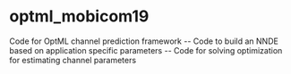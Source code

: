 # optml_mobicom19
Code for OptML channel prediction framework
-- Code to build an NNDE based on application specific parameters
-- Code for solving optimization for estimating channel parameters
